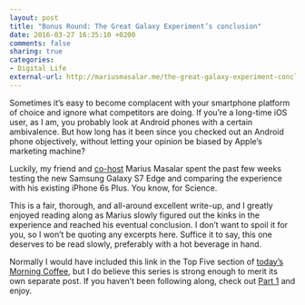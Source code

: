 ```yaml
---
layout: post
title: "Bonus Round: The Great Galaxy Experiment’s conclusion"
date: 2016-03-27 16:35:10 +0200
comments: false
sharing: true
categories: 
- Digital Life
external-url: http://mariusmasalar.me/the-great-galaxy-experiment-conclusion/
---
```


Sometimes it’s easy to become complacent with your smartphone platform of choice and ignore what competitors are doing. If you’re a long-time iOS user, as I am, you probably look at Android phones with a certain ambivalence. But how long has it been since you checked out an Android phone objectively, without letting your opinion be biased by Apple’s marketing machine?

Luckily, my friend and [co-host](http://www.candid.fm) Marius Masalar spent the past few weeks testing the new Samsung Galaxy S7 Edge and comparing the experience with his existing iPhone 6s Plus. You know, for Science.

This is a fair, thorough, and all-around excellent write-up, and I greatly enjoyed reading along as Marius slowly figured out the kinks in the experience and reached his eventual conclusion. I don’t want to spoil it for you, so I won’t be quoting any excerpts here. Suffice it to say, this one deserves to be read slowly, preferably with a hot beverage in hand.

Normally I would have included this link in the Top Five section of [today’s Morning Coffee](/2016/03/27/morning-coffee/), but I do believe this series is strong enough to merit its own separate post. If you haven’t been following along, check out [Part 1](http://mariusmasalar.me/samsung-galaxy-s7-day-1/) and enjoy.